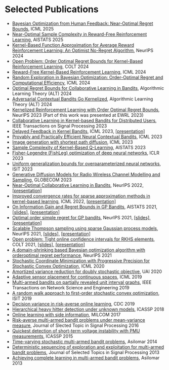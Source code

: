 # Selected Publications 

<ul>
  <li><a href="https://arxiv.org/abs/2505.23673" target="_blank" rel="noopener">Bayesian Optimization from Human Feedback: Near-Optimal Regret Bounds</a>, ICML 2025</li>
  <li><a href="https://openreview.net/forum?id=DgbY2CuyhW" target="_blank" rel="noopener">Near-Optimal Sample Complexity in Reward-Free Reinforcement Learning</a>, AISTATS 2025</li>
  <li><a href="https://arxiv.org/abs/2410.23498" target="_blank" rel="noopener">Kernel-Based Function Approximation for Average Reward Reinforcement Learning: An Optimist No-Regret Algorithm</a>, NeurIPS 2024</li>
  <li><a href="https://arxiv.org/abs/2406.15250" target="_blank" rel="noopener">Open Problem: Order Optimal Regret Bounds for Kernel-Based Reinforcement Learning</a>, COLT 2024</li>
  <li><a href="https://openreview.net/pdf?id=QTt2xJI8vk" target="_blank" rel="noopener">Reward-Free Kernel-Based Reinforcement Learning</a>, ICML 2024</li>
  <li><a href="https://arxiv.org/abs/2310.15351" target="blank" rel="noopener">Random Exploration in Bayesian Optimization: Order-Optimal Regret and Computational Efficiency</a>, ICML 2024</li>
  <li><a href="https://arxiv.org/abs/2312.09674" target="_blank" rel="noopener">Optimal Regret Bounds for Collaborative Learning in Bandits</a>, Algorithmic Learning Theory (ALT) 2024</li>
  <li><a href="https://arxiv.org/abs/2310.01609" target="_blank" rel="noopener">Adversarial Contextual Bandits Go Kernelized</a>, Algorithmic Learning Theory (ALT) 2024</li>
  <li><a href="https://arxiv.org/abs/2306.07745" target="_blank" rel="noopener">Kernelized Reinforcement Learning with Order Optimal Regret Bounds</a>, NeurIPS 2023 (Part of this work was presented at EWRL 2023)</li>
  <li><a href="https://arxiv.org/abs/2207.07948" target="_blank" rel="noopener">Collaborative Learning in Kernel-based Bandits for Distributed Users</a>, IEEE Transactions on Signal Processing 2023</li>
  <li><a href="https://arxiv.org/abs/2302.00392" target="_blank" rel="noopener">Delayed Feedback in Kernel Bandits</a>, ICML 2023, <a href="https://icml.cc/virtual/2023/poster/25129" target="_blank" rel="noopener">[presentation]</a></li>
  <li><a href="https://arxiv.org/abs/2206.00099" target="_blank" rel="noopener">Provably and Practically Efficient Neural Contextual Bandits</a>, ICML 2023</li>
 	<li><a href="https://arxiv.org/abs/2306.00501" target="_blank" rel="noopener">Image generation with shortest path diffusion</a>, ICML 2023</li>
 	<li><a href="https://arxiv.org/abs/2302.00727" target="_blank" rel="noopener">Sample Complexity of Kernel-Based Q-Learning</a>, AISTATS 2023</li>
 	<li><a href="https://openreview.net/forum?id=c9lAOPvQHS" target="_blank" rel="noopener">Fisher-Legendre (FishLeg) optimization of deep neural networks</a>, ICLR 2023</li>
 	<li><a href="https://arxiv.org/abs/2109.06099" target="_blank" rel="noopener">Uniform generalization bounds for overparameterized neural networks</a>, ISIT 2023</li>
  <li><a href="https://arxiv.org/abs/2308.05583" target="_blank" rel="noopener">Generative Diffusion Models for Radio Wireless Channel Modelling and Sampling</a>, GLOBECOM 2023</li>
 	<li><a href="https://arxiv.org/abs/2206.00121" target="_blank" rel="noopener">Near-Optimal Collaborative Learning in Bandits</a>, NeurIPS 2022, <a href="https://slideslive.com/38991256" target="_blank" rel="noopener">[presentation]</a></li>
 	<li><a href="https://proceedings.mlr.press/v162/vakili22a.html" target="_blank" rel="noopener">Improved convergence rates for sparse approximation methods in kernel-based learning</a>, ICML 2022, <a href="https://slideslive.com/38984224" target="_blank" rel="noopener">[presentation]</a></li>
 	<li><a href="https://proceedings.mlr.press/v130/vakili21a.html" target="_blank" rel="noopener">On Information Gain and Regret Bounds in GP Bandits</a>, AISTATS 2021, <a href="https://sites.coecis.cornell.edu/sattarvakili/files/2022/02/Paper1_short_presentation_AISTATS2021_Sattar.pdf" target="_blank" rel="noopener">[slides]</a>, <a href="https://slideslive.com/38952928" target="_blank" rel="noopener">[presentation]</a></li>
 	<li><a href="https://proceedings.neurips.cc/paper/2021/hash/b1300291698eadedb559786c809cc592-Abstract.html" target="_blank" rel="noopener">Optimal order simple regret for GP bandits</a>, NeurIPS 2021, <a href="https://sites.coecis.cornell.edu/sattarvakili/files/2022/02/Paper2_slides_Neurips2021_Sattar.pdf" target="_blank" rel="noopener">[slides]</a>, <a href="https://nips.cc/virtual/2021/poster/27371" target="_blank" rel="noopener">[presentation]</a></li>
 	<li><a href="https://proceedings.neurips.cc/paper/2021/hash/2c7f9ccb5a39073e24babc3a4cb45e60-Abstract.html" target="_blank" rel="noopener">Scalable Thompson sampling using sparse Gaussian process models</a>, NeurIPS 2021, <a href="https://sites.coecis.cornell.edu/sattarvakili/files/2022/02/Paper4_slides_Neurips2021_Sattar.pdf">[slides]</a>, <a href="https://nips.cc/virtual/2021/poster/27489">[presentation]</a></li>
 	<li><a href="https://proceedings.mlr.press/v134/open-problem-vakili21a.html" target="_blank" rel="noopener">Open problem: Tight online confidence intervals for RKHS elements</a>, COLT 2021, <a href="https://sites.coecis.cornell.edu/sattarvakili/files/2022/02/Paper3_slides_COLT2021_Sattar.pdf" target="_blank" rel="noopener">[slides]</a>, <a href="http://www.learningtheory.org/colt2021/virtual/poster_1404.html" target="_blank" rel="noopener">[presentation]</a></li>
 	<li><a href="https://proceedings.neurips.cc/paper/2021/hash/f19fec2f129fbdba76493451275c883a-Abstract.html" target="_blank" rel="noopener">A domain-shrinking based Bayesian optimization algorithm with orderoptimal regret performance</a>, NeurIPS 2021</li>
 	<li><a class="gsc_oci_title_link" href="http://proceedings.mlr.press/v119/salgia20a.html" data-clk="hl=en&amp;sa=T&amp;ei=LXFhYqXMIZ-Ny9YPmvWJWA">Stochastic Coordinate Minimization with Progressive Precision for Stochastic Convex Optimization</a>, ICML 2020</li>
 	<li><a class="gsc_a_at" href="https://proceedings.mlr.press/v124/boustati20a.html">Amortized variance reduction for doubly stochastic objective</a>, UAI 2020</li>
 	<li><a class="gsc_a_at" href="http://proceedings.mlr.press/v97/grant19a.html">Adaptive sensor placement for continuous spaces</a>, ICML 2019</li>
 	<li><a class="gsc_a_at" href="https://ieeexplore.ieee.org/abstract/document/8798887">Multi-armed bandits on partially revealed unit interval graphs</a>, IEEE Transactions on Network Science and Engineering 2019</li>
 	<li><a class="gsc_a_at" href="https://ieeexplore.ieee.org/abstract/document/8849396">A random walk approach to first-order stochastic convex optimization</a>, ISIT 2019</li>
 	<li><a class="gsc_a_at" href="https://ieeexplore.ieee.org/abstract/document/9029461">Decision variance in risk-averse online learning</a>, CDC 2019</li>
 	<li><a class="gsc_a_at" href="https://ieeexplore.ieee.org/abstract/document/8461775">Hierarchical heavy hitter detection under unknown models</a>, ICASSP 2018</li>
 	<li><a class="gsc_a_at" href="https://ieeexplore.ieee.org/abstract/document/8170860">Online learning with side information</a>, MILCOM 2017</li>
 	<li><a class="gsc_a_at" href="https://ieeexplore.ieee.org/abstract/document/7515237">Risk-averse multi-armed bandit problems under mean-variance measure</a>, Journal of Slected Topic in Signal Processing 2016</li>
 	<li><a class="gsc_a_at" href="https://scholar.google.com/citations?view_op=view_citation&amp;hl=en&amp;user=N9xs8w0AAAAJ&amp;cstart=20&amp;pagesize=80&amp;sortby=pubdate&amp;citation_for_view=N9xs8w0AAAAJ:UeHWp8X0CEIC">Quickest detection of short-term voltage instability with PMU measurements</a>, ICASSP 2015</li>
 	<li><a class="gsc_oci_title_link" href="https://ieeexplore.ieee.org/abstract/document/7094845/" data-clk="hl=en&amp;sa=T&amp;ei=MYt-Ypq0C_-Vy9YPmJO_-Ak">Time-varying stochastic multi-armed bandit problems</a>, Asilomar 2014</li>
 	<li><a class="gsc_oci_title_link" href="https://ieeexplore.ieee.org/abstract/document/6516952/" data-clk="hl=en&amp;sa=T&amp;ei=YIt-YteHFP-Vy9YPmJO_-Ak">Deterministic sequencing of exploration and exploitation for multi-armed bandit problems</a>, Journal of Selected Topics in Signal Processing 2013</li>
 	<li><a class="gsc_oci_title_link" href="https://ieeexplore.ieee.org/abstract/document/6810607/" data-clk="hl=en&amp;sa=T&amp;ei=Xot-YrXsEKHGsQKFu4aYAQ">Achieving complete learning in multi-armed bandit problems</a>, Asilomar 2013</li>
</ul>
